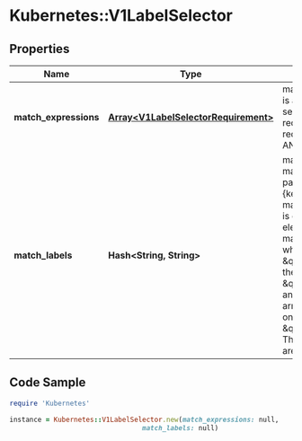 # Kubernetes::V1LabelSelector

## Properties

Name | Type | Description | Notes
------------ | ------------- | ------------- | -------------
**match_expressions** | [**Array&lt;V1LabelSelectorRequirement&gt;**](V1LabelSelectorRequirement.md) | matchExpressions is a list of label selector requirements. The requirements are ANDed. | [optional] 
**match_labels** | **Hash&lt;String, String&gt;** | matchLabels is a map of {key,value} pairs. A single {key,value} in the matchLabels map is equivalent to an element of matchExpressions, whose key field is \&quot;key\&quot;, the operator is \&quot;In\&quot;, and the values array contains only \&quot;value\&quot;. The requirements are ANDed. | [optional] 

## Code Sample

```ruby
require 'Kubernetes'

instance = Kubernetes::V1LabelSelector.new(match_expressions: null,
                                 match_labels: null)
```


